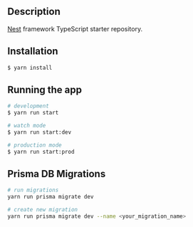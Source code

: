 ## Description

[Nest](https://github.com/nestjs/nest) framework TypeScript starter repository.

## Installation

```bash
$ yarn install
```

## Running the app

```bash
# development
$ yarn run start

# watch mode
$ yarn run start:dev

# production mode
$ yarn run start:prod
```

## Prisma DB Migrations

```bash
# run migrations
yarn run prisma migrate dev

# create new migration
yarn run prisma migrate dev --name <your_migration_name>
```
